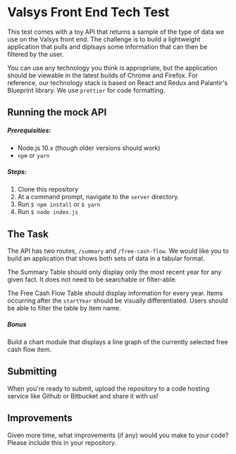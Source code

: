 # Valsys Front End Tech Test

This test comes with a toy API that returns a sample of the type of data we use on the Valsys front end. The challenge is to build a lightweight application that pulls and diplsays some information that can then be filtered by the user.

You can use any technology you think is appropriate, but the application should be viewable in the latest builds of Chrome and Firefox. For reference, our technology stack is based on React and Redux and Palantir's Blueprint library. We use `prettier` for code formatting.

## Running the mock API

##### Prerequisities:

- Node.js 10.x (though older versions should work)
- `npm` or `yarn`

##### Steps:

1. Clone this repository
2. At a command prompt, navigate to the `server` directory.
3. Run `$ npm install` or `$ yarn`
4. Run `$ node index.js`

## The Task

The API has two routes, `/summary` and `/free-cash-flow`. We would like you to build an application that shows both sets of data in a tabular format. 

The Summary Table should only display only the most recent year for any given fact. It does not need to be searchable or filter-able.

The Free Cash Flow Table should display information for every year. Items occurring after the `startYear` should be visually differentiated. Users should be able to filter the table by item name.

##### Bonus

Build a chart module that displays a line graph of the currently selected free cash flow item.

## Submitting

When you're ready to submit, upload the repository to a code hosting service like Github or Bitbucket and share it with us!

## Improvements 

Given more time, what improvements (if any) would you make to your code? Please include this in your repository.


